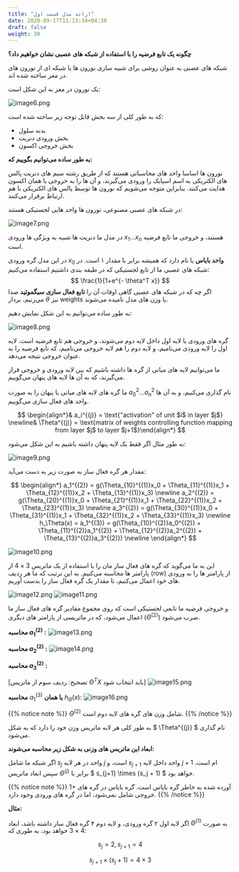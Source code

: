 ```yaml
---
title: "ارائه مدل قسمت اول"
date: 2020-09-17T11:13:34+04:30
draft: false
weight: 30
---
```


**چگونه یک تابع فرضیه را با استفاده از شبکه های عصبی نشان خواهیم داد؟**

شبکه های عصبی به عنوان روشی برای شبیه سازی نورون ها یا شبکه ای از نورون های در مغز ساخته شده اند.

یک نورون در مغز به این شکل است:

![image6.png](../images/image6.png?width=30pc)

که به طور کلی از سه بخش قابل توجه زیر ساخته شده است:
- بدنه سلول 
- بخش ورودی دنریت
- بخش خروجی اکسون

**به طور ساده می‌توانیم بگوییم که:**

نورون ها اساسا واحد های محاسباتی هستند که از طریق رشته سیم های دنریت پالس های الکتریکی به اسم  اسپایک را ورودی می‌گیرند،
و آن ها را به خروجی یا همان اکسون هدایت می‌کنند.
بنابراین متوجه می‌شویم که نورون ها توسط پالس های الکتریکی با هم ارتباط برقرار می‌کنند.

در شبکه های عصبی مصنوعی، نورون ها واحد هایی لجستیکی هستند:

![image7.png](../images/image7.png?width=30pc)

در مدل ما دنریت ها شبیه به ویژگی ها ورودی $x_1 ... x_n$ هستند، 
و خروجی ما تابع فرضیه است.

در این مدل گره ورودی $x_0$ **واحد بایاس** یا  نام دارد که همیشه برابر با مقدار ۱ است.
در شبکه های عصبی ما از تابع لجستیکی که در طبقه بندی داشتیم استفاده می‌کنیم:
$$
\frac{1}{1+e^{- \theta^T x}}
$$
اگر چه که در شبکه های عصبی گاهی اوقات آن را **تابع فعال سازی سیگموئید** صدا می‌زنیم،
بردار $\theta$ نیز weights یا وزن های مدل نامیده می‌شوند.

به طور ساده می‌توانیم به این شکل نمایش دهیم:


![image8.png](../images/image8.png?width=13pc)

گره های ورودی یا لایه اول داخل لایه دوم می‌شوند، و خروجی هم تابع فرضیه است.
لایه اول را لایه ورودی می‌نامیم،
و لایه دوم را هم لایه خروجی می‌نامیم،
که تابع فرضیه را به عنوان خروجی نتیجه می‌دهد.

ما می‌توانیم لایه های میانی از گره ها داشته باشیم که بین لایه ورودی و خروجی قرار می‌گیرند، که
به آن ها لایه های پنهان می‌گوییم.

ما گره های لایه های میانی یا پنهان را به صورت
$a_0 ^2 ... a_n ^2$ نام گذاری می‌کنیم،
و به آن ها واحد های فعال سازی می‌گوییم.

$$
\begin{align*}& a_i^{(j)} = \text{"activation" of unit $i$ in layer $j$} \newline& \Theta^{(j)} = \text{matrix of weights controlling function mapping from layer $j$ to layer $j+1$}\end{align*}
$$


به طور مثال اگر فقط یک لایه پنهان داشته باشیم به این شکل می‌شود:

![image9.png](../images/image9.png?width=13pc)

مقدار هر گره فعال ساز به صورت زیر به دست می‌آید:

$$
\begin{align*} a_1^{(2)} = g(\Theta_{10}^{(1)}x_0 + \Theta_{11}^{(1)}x_1 + \Theta_{12}^{(1)}x_2 + \Theta_{13}^{(1)}x_3) \newline a_2^{(2)} = g(\Theta_{20}^{(1)}x_0 + \Theta_{21}^{(1)}x_1 + \Theta_{22}^{(1)}x_2 + \Theta_{23}^{(1)}x_3) \newline a_3^{(2)} = g(\Theta_{30}^{(1)}x_0 + \Theta_{31}^{(1)}x_1 + \Theta_{32}^{(1)}x_2 + \Theta_{33}^{(1)}x_3) \newline h_\Theta(x) = a_1^{(3)} = g(\Theta_{10}^{(2)}a_0^{(2)} + \Theta_{11}^{(2)}a_1^{(2)} + \Theta_{12}^{(2)}a_2^{(2)} + \Theta_{13}^{(2)}a_3^{(2)}) \newline \end{align*}
$$

![image10.png](../images/image10.png?width=40pc)


این به ما می‌گوید که گره های فعال ساز مان را با استفاده از یک ماتریس
$3 \times 4$ از پارامتر ها محاسبه می‌کنیم.
به این ترتیب که ما هر ردیف (row) از پارامتر ها را به ورودی های خود
اعمال می‌کنیم، تا مقدار یک گره فعال ساز را بدست آوریم.

![image12.png](../images/image12.png?width=40pc)
![image11.png](../images/image11.png?width=40pc)

و خروجی فرضیه ما تابعی لجستیکی است که روی مجموع مقادیر گره های فعال ساز ما اعمال می‌شود،
که در ماتریسی از پارامتر های دیگری ($\Theta^{(2)}$) ضرب می‌شود.

**محاسبه $a_1 ^{(2)}$ :**
![image13.png](../images/image13.png?width=30pc)

**محاسبه $a_2 ^{(2)}$ :**
![image14.png](../images/image14.png?width=30pc)

**محاسبه $a_3 ^{(2)}$ :**

[تصحیح: ردیف سوم از ماتریس $\Theta^T X$ باید انتخاب شود]
![image15.png](../images/image15.png?width=30pc)

**محاسبه** $a_1 ^{(3)}$ **یا همان** $h_\Theta(x)$:
![image16.png](../images/image16.png?width=30pc)


{{% notice note %}}
$\Theta^{(2)}$
شامل وزن های گره های لایه دوم است.
{{% /notice %}}

به طور کلی هر لابه ماتریس وزن خود را دارد که به شکل
$ \Theta^{(j)} $ نام گذاری می‌شود.

**ابعاد این ماتریس های وزنی به شکل زیر محاسبه می‌شوند:**

اگر شبکه ما شامل $s_j$ واحد در هر لایه $j$ است،
و $s_{j+1}$ واحد داخل لایه $j+1$ ام است،
سپس ابعاد ماتریس $\Theta^{(j)}$ برابر با
$ s_{j+1} \times (s_j + 1) $ خواهد بود.

{{% notice note %}}
1+ آورده شده به خاطر
گره بایاس است.
گره بایاس در گره های خروجی شامل نمی‌شود، اما در گره های ورودی وجود دارد.
{{% /notice %}}

**مثال:**

اگر لایه اول ۲ گره ورودی،
و لایه دوم ۴ گره فعال ساز داشته باشد،
ابعاد $\Theta^{(1)}$ به صورت 
$4 \times 3$ خواهد بود،
به طوری که:

$$ s_j = 2,  s_{j+1} = 4 $$

$$ s_{j+1} \times (s_j + 1) = 4 \times 3 $$


